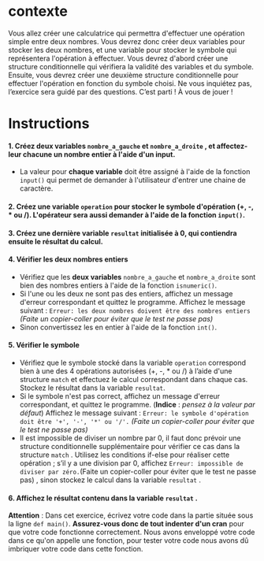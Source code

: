 # contexte
Vous allez créer une calculatrice qui permettra d'effectuer une opération simple entre deux nombres. Vous devrez donc créer deux variables pour stocker les deux nombres, et une variable pour stocker le symbole qui représentera l'opération à effectuer. Vous devrez d'abord créer une structure conditionnelle qui vérifiera la validité des variables et du symbole. Ensuite, vous devrez créer une deuxième structure conditionnelle pour effectuer l'opération en fonction du symbole choisi. Ne vous inquiétez pas, l’exercice sera guidé par des questions. C’est parti ! À vous de jouer !

# Instructions  
#### 1. Créez deux variables `nombre_a_gauche` et `nombre_a_droite` , et affectez-leur chacune un nombre entier à l'aide d'un input.
- La valeur pour **chaque variable** doit être assigné à l'aide de la fonction `input()` qui permet de demander à l'utilisateur d'entrer une chaine de caractère.

#### 2. Créez une variable `operation` pour stocker le symbole d'opération **(+, -, * ou /)**. L'opérateur sera aussi demander à l'aide de la fonction `input()`.

#### 3. Créez une dernière variable `resultat` initialisée à 0, qui contiendra ensuite le résultat du calcul.
#### 4. Vérifier les deux nombres entiers
* Vérifiez que les **deux variables** `nombre_a_gauche` et `nombre_a_droite` sont bien des nombres entiers à l'aide de la fonction `isnumeric()`.
* Si l'une ou les deux ne sont pas des entiers, affichez un message d'erreur correspondant et quittez le programme. Affichez le message suivant : `Erreur: les deux nombres doivent être des nombres entiers` *(Faite un copier-coller pour éviter que le test ne passe pas)*
* Sinon convertissez les en entier à l'aide de la fonction `int()`.

#### 5. Vérifier le symbole
* Vérifiez que le symbole stocké dans la variable `operation` correspond bien à une des 4 opérations autorisées (+, -, * ou /) à l’aide d'une structure `match` et effectuez le calcul correspondant dans chaque cas. Stockez le résultat dans la variable `resultat`.
* Si le symbole n'est pas correct, affichez un message d'erreur correspondant, et quittez le programme. (**Indice** : *pensez à la valeur par défaut*) Affichez le message suivant : `Erreur: le symbole d'opération doit être '+', '-', '*' ou '/'.` *(Faite un copier-coller pour éviter que le test ne passe pas)*
* Il est impossible de diviser un nombre par 0, il faut donc prévoir une structure conditionnelle supplémentaire pour vérifier ce cas dans la structure `match` . Utilisez les conditions if-else pour réaliser cette opération ; s’il y a une division par 0, affichez `Erreur: impossible de diviser par zéro.`(Faite un copier-coller pour éviter que le test ne passe pas) , sinon stockez le calcul dans la variable `resultat` .

#### 6. Affichez le résultat contenu dans la variable `resultat` .
**Attention** : Dans cet exercice, écrivez votre code dans la partie située sous la ligne `def main()`. **Assurez-vous donc de tout indenter d'un cran** pour que votre code fonctionne correctement. Nous avons enveloppé votre code dans ce qu'on appelle une fonction, pour tester votre code nous avons dû imbriquer votre code dans cette fonction.
